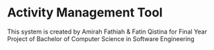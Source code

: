 # Activity Management Tool
 This system is created by Amirah Fathiah & Fatin Qistina for Final Year Project of Bachelor of Computer Science in Software Engineering
